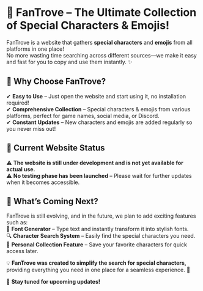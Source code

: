 # 🌟 FanTrove – The Ultimate Collection of Special Characters & Emojis!  

FanTrove is a website that gathers **special characters** and **emojis** from all platforms in one place!  
No more wasting time searching across different sources—we make it easy and fast for you to copy and use them instantly. ✨  

## 🚀 Why Choose FanTrove?  
✔ **Easy to Use** – Just open the website and start using it, no installation required!  
✔ **Comprehensive Collection** – Special characters & emojis from various platforms, perfect for game names, social media, or Discord.  
✔ **Constant Updates** – New characters and emojis are added regularly so you never miss out!  

## 🔧 **Current Website Status**  
⚠️ **The website is still under development and is not yet available for actual use.**  
⚠️ **No testing phase has been launched** – Please wait for further updates when it becomes accessible.  

## 🔮 What’s Coming Next?  
FanTrove is still evolving, and in the future, we plan to add exciting features such as:  
🎨 **Font Generator** – Type text and instantly transform it into stylish fonts.  
🔍 **Character Search System** – Easily find the special characters you need.  
📌 **Personal Collection Feature** – Save your favorite characters for quick access later.  

💡 **FanTrove was created to simplify the search for special characters,**  
providing everything you need in one place for a seamless experience. 🚀  

📢 **Stay tuned for upcoming updates!**